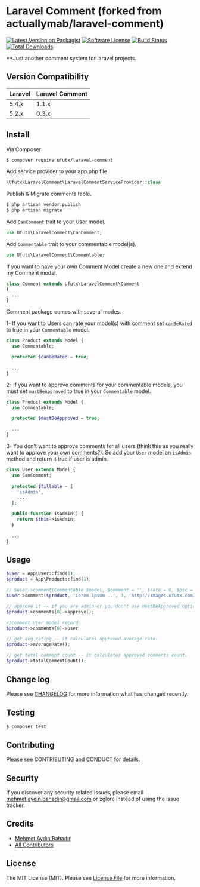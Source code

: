 # Laravel Comment (forked from actuallymab/laravel-comment)

[![Latest Version on Packagist][ico-version]][link-packagist]
[![Software License][ico-license]](LICENSE.md)
[![Build Status][ico-travis]][link-travis]
[![Total Downloads][ico-downloads]][link-downloads]

**Just another comment system for laravel projects.

## Version Compatibility

 Laravel  | Laravel Comment
:---------|:----------
 5.4.x    | 1.1.x
 5.2.x    | 0.3.x

## Install

Via Composer

``` bash
$ composer require ufutx/laravel-comment
```

Add service provider to your app.php file

``` php
\Ufutx\LaravelComment\LaravelCommentServiceProvider::class
```

Publish & Migrate comments table.
``` bash
$ php artisan vendor:publish
$ php artisan migrate
```

Add `CanComment` trait to your User model.
``` php
use Ufutx\LaravelComment\CanComment;
```

Add `Commentable` trait to your commentable model(s).
``` php
use Ufutx\LaravelComment\Commentable;
```

If you want to have your own Comment Model create a new one and extend my Comment model.
``` php
class Comment extends Ufutx\LaravelComment\Comment
{
  ...
}
```

Comment package comes with several modes.

1- If you want to Users can rate your model(s) with comment set `canBeRated` to true in your `Commentable` model.
``` php
class Product extends Model {
  use Commentable;

  protected $canBeRated = true;

  ...
}
```

2- If you want to approve comments for your commentable models, you must set `mustBeApproved` to true in your `Commentable` model.
``` php
class Product extends Model {
  use Commentable;

  protected $mustBeApproved = true;

  ...
}
```

3- You don't want to approve comments for all users (think this as you really want to approve your own comments?). So add your `User` model an `isAdmin` method and return it true if user is admin.

``` php
class User extends Model {
  use CanComment;
  
  protected $fillable = [
    'isAdmin',
    ....
  ];

  public function isAdmin() {
    return $this->isAdmin;
  }

  ...
}
```

## Usage

``` php
$user = App\User::find(1);
$product = App\Product::find(1);

// $user->comment(Commentable $model, $comment = '', $rate = 0, $pic = null);
$user->comment($product, 'Lorem ipsum ..', 3, 'http://images.ufutx.com/201702/09/49fe31fdf2d4f74709f2cb00e1a9c49a.jpeg@1e_1c_2o_1l_200h_200w_90q.src');

// approve it -- if you are admin or you don't use mustBeApproved option, it is not necessary
$product->comments[0]->approve();

//comment user model record 
$product->comments[0]->user

// get avg rating -- it calculates approved average rate.
$product->averageRate();

// get total comment count -- it calculates approved comments count.
$product->totalCommentCount();
```

## Change log

Please see [CHANGELOG](CHANGELOG.md) for more information what has changed recently.

## Testing

``` bash
$ composer test
```

## Contributing

Please see [CONTRIBUTING](CONTRIBUTING.md) and [CONDUCT](CONDUCT.md) for details.

## Security

If you discover any security related issues, please email mehmet.aydin.bahadir@gmail.com or zglore  instead of using the issue tracker.

## Credits

- [Mehmet Aydın Bahadır][link-author]
- [All Contributors][link-contributors]

## License

The MIT License (MIT). Please see [License File](LICENSE.md) for more information.

[ico-version]: https://img.shields.io/packagist/v/ufutx/laravel-comment.svg?style=flat-square
[ico-license]: https://img.shields.io/badge/license-MIT-brightgreen.svg?style=flat-square
[ico-travis]: https://img.shields.io/travis/ufutx/laravel-comment/master.svg?style=flat-square
[ico-downloads]: https://img.shields.io/packagist/dt/ufutx/laravel-comment.svg?style=flat-square

[link-packagist]: https://packagist.org/packages/ufutx/laravel-comment
[link-travis]: https://travis-ci.org/ufutx/laravel-comment
[link-downloads]: https://packagist.org/packages/ufutx/laravel-comment
[link-author]: https://github.com/glore
[link-contributors]: ../../contributors
